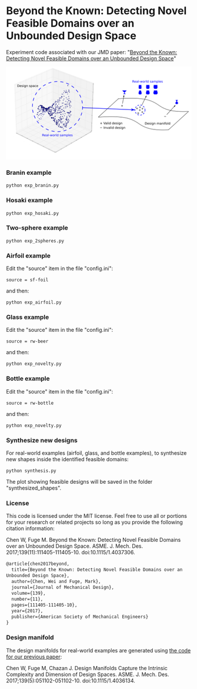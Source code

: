 # Beyond the Known: Detecting Novel Feasible Domains over an Unbounded Design Space
Experiment code associated with our JMD paper: "[Beyond the Known: Detecting Novel Feasible Domains over an Unbounded Design Space](https://mechanicaldesign.asmedigitalcollection.asme.org/article.aspx?articleid=2645709)"

![Alt text](/manifold1.png)

### Branin example
```
python exp_branin.py
```

### Hosaki example
```
python exp_hosaki.py
```

### Two-sphere example
```
python exp_2spheres.py
```

### Airfoil example
Edit the "source" item in the file "config.ini":
```
source = sf-foil
``` 
and then:
```
python exp_airfoil.py
```

### Glass example
Edit the "source" item in the file "config.ini":
```
source = rw-beer
``` 
and then:
```
python exp_novelty.py
```

### Bottle example
Edit the "source" item in the file "config.ini":
```
source = rw-bottle
``` 
and then:
```
python exp_novelty.py
```

### Synthesize new designs
For real-world examples (airfoil, glass, and bottle examples), to synthesize new shapes inside the identified feasible domains:
```
python synthesis.py
```
The plot showing feasible designs will be saved in the folder "synthesized_shapes".

### License
This code is licensed under the MIT license. Feel free to use all or portions for your research or related projects so long as you provide the following citation information:

Chen W, Fuge M. Beyond the Known: Detecting Novel Feasible Domains over an Unbounded Design Space. ASME. J. Mech. Des. 2017;139(11):111405-111405-10. doi:10.1115/1.4037306.

    @article{chen2017beyond,
      title={Beyond the Known: Detecting Novel Feasible Domains over an Unbounded Design Space},
      author={Chen, Wei and Fuge, Mark},
      journal={Journal of Mechanical Design},
      volume={139},
      number={11},
      pages={111405-111405-10},
      year={2017},  
      publisher={American Society of Mechanical Engineers}
    }

### Design manifold
The design manifolds for real-world examples are generated using [the code for our previous paper](https://github.com/IDEALLab/design_embeddings_jmd_2016):

Chen W, Fuge M, Chazan J. Design Manifolds Capture the Intrinsic Complexity and Dimension of Design Spaces. ASME. J. Mech. Des. 2017;139(5):051102-051102-10. doi:10.1115/1.4036134.
